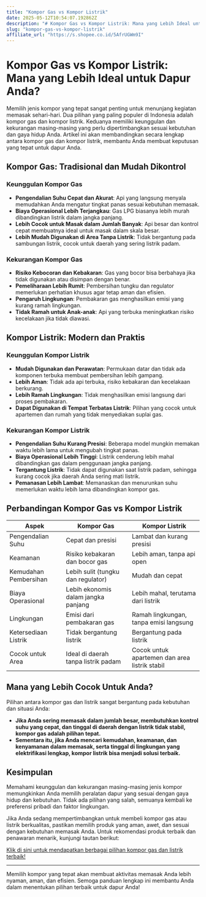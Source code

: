 ```yaml
---
title: "Kompor Gas vs Kompor Listrik"
date: 2025-05-12T10:54:07.192862Z
description: "# Kompor Gas vs Kompor Listrik: Mana yang Lebih Ideal untuk Dapur Anda?..."
slug: "kompor-gas-vs-kompor-listrik"
affiliate_url: "https://s.shopee.co.id/5AfrUGWm9I"
---
```

# Kompor Gas vs Kompor Listrik: Mana yang Lebih Ideal untuk Dapur Anda?

Memilih jenis kompor yang tepat sangat penting untuk menunjang kegiatan memasak sehari-hari. Dua pilihan yang paling populer di Indonesia adalah kompor gas dan kompor listrik. Keduanya memiliki keunggulan dan kekurangan masing-masing yang perlu dipertimbangkan sesuai kebutuhan dan gaya hidup Anda. Artikel ini akan membandingkan secara lengkap antara kompor gas dan kompor listrik, membantu Anda membuat keputusan yang tepat untuk dapur Anda.

## Kompor Gas: Tradisional dan Mudah Dikontrol

### Keunggulan Kompor Gas
- **Pengendalian Suhu Cepat dan Akurat**: Api yang langsung menyala memudahkan Anda mengatur tingkat panas sesuai kebutuhan memasak.
- **Biaya Operasional Lebih Terjangkau**: Gas LPG biasanya lebih murah dibandingkan listrik dalam jangka panjang.
- **Lebih Cocok untuk Masak dalam Jumlah Banyak**: Api besar dan kontrol cepat membuatnya ideal untuk masak dalam skala besar.
- **Lebih Mudah Digunakan di Area Tanpa Listrik**: Tidak bergantung pada sambungan listrik, cocok untuk daerah yang sering listrik padam.

### Kekurangan Kompor Gas
- **Risiko Kebocoran dan Kebakaran**: Gas yang bocor bisa berbahaya jika tidak digunakan atau disimpan dengan benar.
- **Pemeliharaan Lebih Rumit**: Pembersihan tungku dan regulator memerlukan perhatian khusus agar tetap aman dan efisien.
- **Pengaruh Lingkungan**: Pembakaran gas menghasilkan emisi yang kurang ramah lingkungan.
- **Tidak Ramah untuk Anak-anak**: Api yang terbuka meningkatkan risiko kecelakaan jika tidak diawasi.

## Kompor Listrik: Modern dan Praktis

### Keunggulan Kompor Listrik
- **Mudah Digunakan dan Perawatan**: Permukaan datar dan tidak ada komponen terbuka membuat pembersihan lebih gampang.
- **Lebih Aman**: Tidak ada api terbuka, risiko kebakaran dan kecelakaan berkurang.
- **Lebih Ramah Lingkungan**: Tidak menghasilkan emisi langsung dari proses pembakaran.
- **Dapat Digunakan di Tempat Terbatas Listrik**: Pilihan yang cocok untuk apartemen dan rumah yang tidak menyediakan suplai gas.

### Kekurangan Kompor Listrik
- **Pengendalian Suhu Kurang Presisi**: Beberapa model mungkin memakan waktu lebih lama untuk mengubah tingkat panas.
- **Biaya Operasional Lebih Tinggi**: Listrik cenderung lebih mahal dibandingkan gas dalam penggunaan jangka panjang.
- **Tergantung Listrik**: Tidak dapat digunakan saat listrik padam, sehingga kurang cocok jika daerah Anda sering mati listrik.
- **Pemanasan Lebih Lambat**: Memanaskan dan menurunkan suhu memerlukan waktu lebih lama dibandingkan kompor gas.

## Perbandingan Kompor Gas vs Kompor Listrik

| Aspek               | Kompor Gas                                   | Kompor Listrik                                |
|---------------------|----------------------------------------------|----------------------------------------------|
| Pengendalian Suhu  | Cepat dan presisi                           | Lambat dan kurang presisi                   |
| Keamanan           | Risiko kebakaran dan bocor gas             | Lebih aman, tanpa api open                  |
| Kemudahan Pembersihan | Lebih sulit (tungku dan regulator)       | Mudah dan cepat                            |
| Biaya Operasional  | Lebih ekonomis dalam jangka panjang       | Lebih mahal, terutama dari listrik          |
| Lingkungan         | Emisi dari pembakaran gas                   | Ramah lingkungan, tanpa emisi langsung    |
| Ketersediaan Listrik | Tidak bergantung listrik                  | Bergantung pada listrik                        |
| Cocok untuk Area | Ideal di daerah tanpa listrik padam       | Cocok untuk apartemen dan area listrik stabil|

## Mana yang Lebih Cocok Untuk Anda?

Pilihan antara kompor gas dan listrik sangat bergantung pada kebutuhan dan situasi Anda:
- **Jika Anda sering memasak dalam jumlah besar, membutuhkan kontrol suhu yang cepat, dan tinggal di daerah dengan listrik tidak stabil, kompor gas adalah pilihan tepat.**
- **Sementara itu, jika Anda mencari kemudahan, keamanan, dan kenyamanan dalam memasak, serta tinggal di lingkungan yang elektrifikasi lengkap, kompor listrik bisa menjadi solusi terbaik.**

## Kesimpulan

Memahami keunggulan dan kekurangan masing-masing jenis kompor memungkinkan Anda memilih peralatan dapur yang sesuai dengan gaya hidup dan kebutuhan. Tidak ada pilihan yang salah, semuanya kembali ke preferensi pribadi dan faktor lingkungan.

Jika Anda sedang mempertimbangkan untuk membeli kompor gas atau listrik berkualitas, pastikan memilih produk yang aman, awet, dan sesuai dengan kebutuhan memasak Anda. Untuk rekomendasi produk terbaik dan penawaran menarik, kunjungi tautan berikut:

[Klik di sini untuk mendapatkan berbagai pilihan kompor gas dan listrik terbaik!](https://s.shopee.co.id/5AfrUGWm9I)

---

Memilih kompor yang tepat akan membuat aktivitas memasak Anda lebih nyaman, aman, dan efisien. Semoga panduan lengkap ini membantu Anda dalam menentukan pilihan terbaik untuk dapur Anda!
